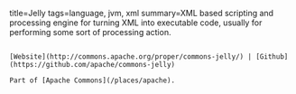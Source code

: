 title=Jelly
tags=language, jvm, xml
summary=XML based scripting and processing engine for turning XML into executable code, usually for performing some sort of processing action.
~~~~~~

[Website](http://commons.apache.org/proper/commons-jelly/) | [Github](https://github.com/apache/commons-jelly)

Part of [Apache Commons](/places/apache).


